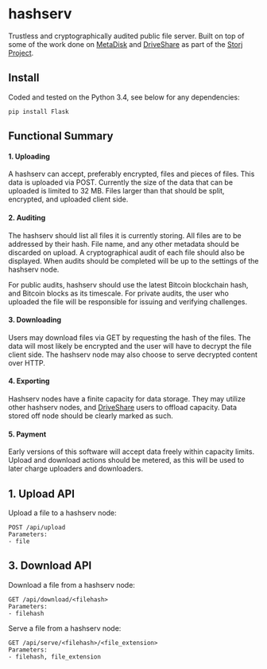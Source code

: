 # hashserv
Trustless and cryptographically audited public file server. Built on top of some of the work done on [MetaDisk](http://metadisk.org) and [DriveShare](http://driveshare.org) as part of the [Storj Project](http://storj.io).

## Install
Coded and tested on the Python 3.4, see below for any dependencies:

	pip install Flask

## Functional Summary

#### 1. Uploading

A hashserv can accept, preferably encrypted, files and pieces of files. This data is uploaded via POST. Currently the size of the data that can be uploaded is limited to 32 MB. Files larger than that should be split, encrypted, and uploaded client side. 

#### 2. Auditing

The hashserv should list all files it is currently storing. All files are to be addressed by their hash. File name, and any other metadata should be discarded on upload. A cryptographical audit of each file should also be displayed. When audits should be completed will be up to the settings of the hashserv node. 

For public audits, hashserv should use the latest Bitcoin blockchain hash, and Bitcoin blocks as its timescale. For private audits, the user who uploaded the file will be responsible for issuing and verifying challenges.

#### 3. Downloading
Users may download files via GET by requesting the hash of the files. The data will most likely be encrypted and the user will have to decrypt the file client side. The hashserv node may also choose to serve decrypted content over HTTP. 

#### 4. Exporting
Hashserv nodes  have a finite capacity for data storage. They may utilize other hashserv nodes, and [DriveShare](http://driveshare.org) users to offload capacity. Data stored off node should be clearly marked as such.

#### 5. Payment
Early versions of this software will accept data freely within capacity limits. Upload and download actions should be metered, as this will be used to later charge uploaders and downloaders. 

## 1. Upload API

Upload a file to a hashserv node:

    POST /api/upload
    Parameters:
    - file

## 3. Download API

Download a file from a hashserv node:
	
	GET /api/download/<filehash>
    Parameters:
	- filehash

Serve a file from a hashserv node:

	GET /api/serve/<filehash>/<file_extension>
    Parameters:
	- filehash, file_extension
